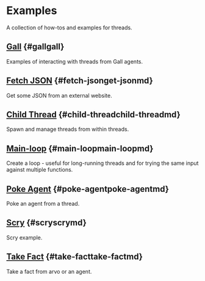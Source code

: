# Examples

A collection of how-tos and examples for threads.

## [Gall](gall) {#gallgall}

Examples of interacting with threads from Gall agents.

## [Fetch JSON](get-json.md) {#fetch-jsonget-jsonmd}

Get some JSON from an external website.

## [Child Thread](child-thread.md) {#child-threadchild-threadmd}

Spawn and manage threads from within threads.

## [Main-loop](main-loop.md) {#main-loopmain-loopmd}

Create a loop - useful for long-running threads and for trying the same input
against multiple functions.

## [Poke Agent](poke-agent.md) {#poke-agentpoke-agentmd}

Poke an agent from a thread.

## [Scry](scry.md) {#scryscrymd}

Scry example.

## [Take Fact](take-fact.md) {#take-facttake-factmd}

Take a fact from arvo or an agent.
